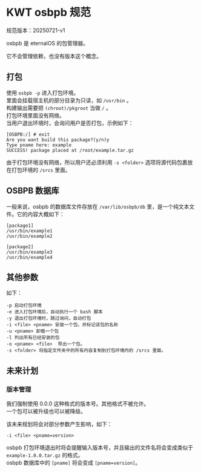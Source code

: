 # KWT osbpb 规范

规范版本：20250721-v1

osbpb 是 eternalOS 的包管理器。

它不会管理依赖，也没有版本这个概念。

## 打包

使用 `osbpb -p` 进入打包环境。  
里面会挂载宿主机的部分目录为只读，如 `/usr/bin` 。  
构建输出需要把 `(chroot)/pkgroot` 当做 `/` 。  
打包环境里面没有网络。  
当用户退出环境时，会询问用户是否打包，示例如下：  

```Terminal
[OSBPB:/] # exit
Are you want build this package?(y/n)y
Type pname here: example
SUCCESS! package placed at /root/example.tar.gz
```

由于打包环境没有网络，所以用户还必须利用 `-s <folder>` 选项将源代码包裹放在打包环境的 `/srcs` 里面。  

## OSBPB 数据库

一般来说，osbpb 的数据库文件存放在 `/var/lib/osbpb/db` 里，是一个纯文本文件。它的内容大概如下：  

```osbpb db
[package1]
/usr/bin/example1
/usr/bin/example2

[package2]
/usr/bin/example3
/usr/bin/example4
```

## 其他参数

如下：

```
-p 启动打包环境
-e 进入打包环境后，自动执行一个 bash 脚本
-y 退出打包环境时，跳过询问，自动打包
-i <file> <pname> 安装一个包，并标记该包的名称
-u <pname> 卸载一个包
-l 列出所有已经安装的包
-o <pname> <file>  导出一个包。
-s <folder> 将指定文件夹中的所有内容复制到打包环境内的 /srcs 里面。
```

## 未来计划

### 版本管理

我们强制使用 0.0.0 这种格式的版本号。其他格式不被允许。  
一个包可以被升级也可以被降级。 

该未来规划将会对部分参数产生影响，如下：

```
-i <file> <pname=version>
```

osbpb 打包环境退出时将会提醒输入版本号，并且输出的文件名将会变成类似于 `example-1.0.0.tar.gz` 的格式。  
osbpb 数据库中的 `[pname]` 将会变成 `[pname=version]`。  
